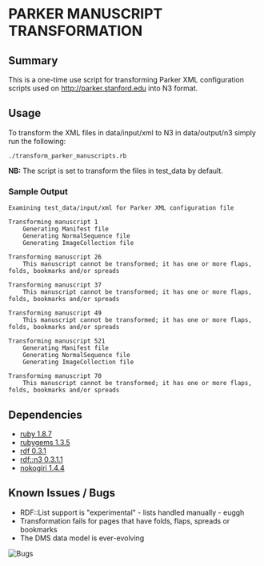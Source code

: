 # PARKER MANUSCRIPT TRANSFORMATION

## Summary

This is a one-time use script for transforming Parker XML configuration scripts used on <http://parker.stanford.edu> into N3 format.

## Usage

To transform the XML files in data/input/xml to N3 in data/output/n3 simply run the following:

    ./transform_parker_manuscripts.rb

__NB:__ The script is set to transform the files in test_data by default. 

### Sample Output

    Examining test_data/input/xml for Parker XML configuration file

    Transforming manuscript 1
        Generating Manifest file
        Generating NormalSequence file
        Generating ImageCollection file

    Transforming manuscript 26
        This manuscript cannot be transformed; it has one or more flaps, folds, bookmarks and/or spreads

    Transforming manuscript 37
        This manuscript cannot be transformed; it has one or more flaps, folds, bookmarks and/or spreads

    Transforming manuscript 49
        This manuscript cannot be transformed; it has one or more flaps, folds, bookmarks and/or spreads

    Transforming manuscript 521
        Generating Manifest file
        Generating NormalSequence file
        Generating ImageCollection file

    Transforming manuscript 70
        This manuscript cannot be transformed; it has one or more flaps, folds, bookmarks and/or spreads

## Dependencies

* [ruby 1.8.7](http://www.ruby-lang.org "ruby 1.8.7")
* [rubygems 1.3.5](http://rubygems.org "rubygems 1.3.5")
* [rdf 0.3.1](https://github.com/bendiken/rdf "rdf 0.3.1")
* [rdf::n3 0.3.1.1](https://github.com/gkellogg/rdf-n3 "rdf::n3 0.3.1.1")
* [nokogiri 1.4.4](http://nokogiri.org "nokogiri 1.4.4")

## Known Issues / Bugs
* RDF::List support is "experimental" - lists handled manually - euggh
* Transformation fails for pages that have folds, flaps, spreads or bookmarks
* The DMS data model is ever-evolving

![Bugs](http://i.imgur.com/K8vsw.gif "Bugs")